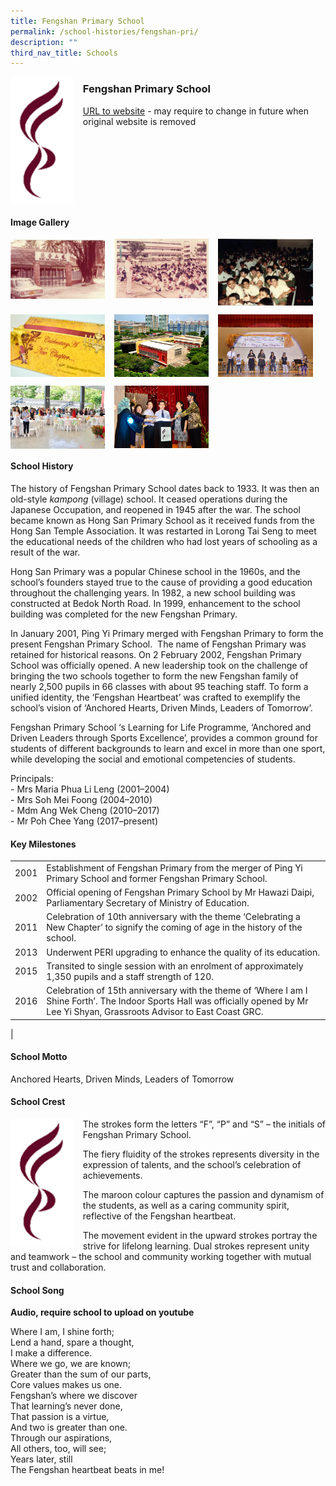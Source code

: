 ```yaml
---
title: Fengshan Primary School
permalink: /school-histories/fengshan-pri/
description: ""
third_nav_title: Schools
---
```

<img src="/images/fengshanpri1.png" style="width:20%;margin-right:15px;" align = "left">

### **Fengshan Primary School**
[URL to website](https://fengshanpri.moe.edu.sg/) - may require to change in future when original website is removed

<br clear="left">

#### **Image Gallery**

<p><a href="/images/fengshanpri2.jpg">  
<img src="/images/fengshanpri2.jpg" style="width:30%;margin-right:15px;" align = "left">
</a></p>

<p><a href="/images/fengshanpri3.jpg">  
<img src="/images/fengshanpri3.jpg" style="width:30%;margin-right:15px;" align = "left">
</a></p>

<p><a href="/images/fengshanpri4.jpg">  
<img src="/images/fengshanpri4.jpg" style="width:30%;margin-right:15px;" align = "left">
</a></p>

<br clear="left">

<p><a href="/images/fengshanpri5.jpg">  
<img src="/images/fengshanpri5.jpg" style="width:30%;margin-right:15px;" align = "left">
</a></p>

<p><a href="/images/fengshanpri6.jpg">  
<img src="/images/fengshanpri6.jpg" style="width:30%;margin-right:15px;" align = "left">
</a></p>

<p><a href="/images/fengshanpri7.jpg">  
<img src="/images/fengshanpri7.jpg" style="width:30%;margin-right:15px;" align = "left">
</a></p>

<br clear="left">

<p><a href="/images/fengshanpri8.jpg">  
<img src="/images/fengshanpri8.jpg" style="width:30%;margin-right:15px;" align = "left">
</a></p>

<p><a href="/images/fengshanpri9.jpg">  
<img src="/images/fengshanpri9.jpg" style="width:30%;margin-right:15px;" align = "left">
</a></p>

<br clear="left">

#### **School History**
The history of Fengshan Primary School dates back to 1933. It was then an old-style _kampong_ (village) school. It ceased operations during the Japanese Occupation, and reopened in 1945 after the war. The school became known as Hong San Primary School as it received funds from the Hong San Temple Association. It was restarted in Lorong Tai Seng to meet the educational needs of the children who had lost years of schooling as a result of the war.

Hong San Primary was a popular Chinese school in the 1960s, and the school’s founders stayed true to the cause of providing a good education throughout the challenging years. In 1982, a new school building was constructed at Bedok North Road. In 1999, enhancement to the school building was completed for the new Fengshan Primary.

In January 2001, Ping Yi Primary merged with Fengshan Primary to form the present Fengshan Primary School.  The name of Fengshan Primary was retained for historical reasons. On 2 February 2002, Fengshan Primary School was officially opened. A new leadership took on the challenge of bringing the two schools together to form the new Fengshan family of nearly 2,500 pupils in 66 classes with about 95 teaching staff. To form a unified identity, the ‘Fengshan Heartbeat’ was crafted to exemplify the school’s vision of ‘Anchored Hearts, Driven Minds, Leaders of Tomorrow’.

Fengshan Primary School ‘s Learning for Life Programme, ‘Anchored and Driven Leaders through Sports Excellence’, provides a common ground for students of different backgrounds to learn and excel in more than one sport, while developing the social and emotional competencies of students. 

Principals:<br>
\- Mrs Maria Phua Li Leng (2001–2004)<br>
\- Mrs Soh Mei Foong (2004–2010)<br>
\- Mdm Ang Wek Cheng (2010–2017)<br>
\- Mr Poh Chee Yang (2017–present)

#### **Key Milestones**

|  |  |
|:---:|---|
| 2001 | Establishment of Fengshan Primary from the merger of Ping Yi Primary School and former Fengshan Primary School. |
| 2002 | Official opening of Fengshan Primary School by Mr Hawazi Daipi, Parliamentary Secretary of Ministry of Education. |
| 2011 | Celebration of 10th anniversary with the theme ‘Celebrating a New Chapter’ to signify the coming of age in the history of the school. |
| 2013 | Underwent PERI upgrading to enhance the quality of its education. |
| 2015  | Transited to single session with an enrolment of approximately 1,350 pupils and a staff strength of 120. |
| 2016  | Celebration of 15th anniversary with the theme of ‘Where I am I Shine Forth’. The Indoor Sports Hall was officially opened by Mr Lee Yi Shyan, Grassroots Advisor to East Coast GRC. |
|

#### **School Motto**
Anchored Hearts, Driven Minds, Leaders of Tomorrow

#### **School Crest**
<img src="/images/fengshanpri1.png" style="width:20%;margin-right:15px;" align = "left">

The strokes form the letters “F”, “P” and “S” – the initials of Fengshan Primary School.

The fiery fluidity of the strokes represents diversity in the expression of talents, and the school’s celebration of achievements.

The maroon colour captures the passion and dynamism of the students, as well as a caring community spirit, reflective of the Fengshan heartbeat.

The movement evident in the upward strokes portray the strive for lifelong learning. Dual strokes represent unity and teamwork – the school and community working together with mutual trust and collaboration.

#### **School Song**
**Audio, require school to upload on youtube**

Where I am, I shine forth;<br>
Lend a hand, spare a thought,<br>
I make a difference.<br>
Where we go, we are known;<br>
Greater than the sum of our parts,<br>
Core values makes us one.<br>
Fengshan’s where we discover<br>
That learning’s never done,<br>
That passion is a virtue,<br>
And two is greater than one.<br>
Through our aspirations,<br>
All others, too, will see;<br>
Years later, still<br>
The Fengshan heartbeat beats in me!
